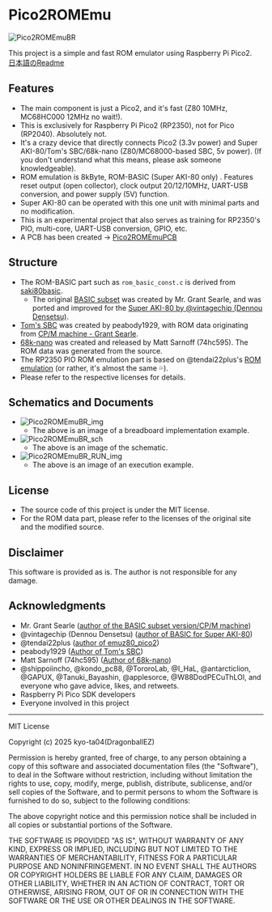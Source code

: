 # Pico2ROMEmu
![Pico2ROMEmuBR](./IMG/Pico2ROMEmuBR_title_img.jpg)
<!-- [Pico2ROMEmuBR](./IMG/Pico2ROMEmuPCB_68nano_img_2_1.jpg) -->
This project is a simple and fast ROM emulator using Raspberry Pi Pico2.  
[日本語のReadme](./README.md)
## Features
- The main component is just a Pico2, and it's fast (Z80 10MHz, MC68HC000 12MHz no wait!).
- This is exclusively for Raspberry Pi Pico2 (RP2350), not for Pico (RP2040). Absolutely not.
- It's a crazy device that directly connects Pico2 (3.3v power) and Super AKI-80/Tom's SBC/68k-nano (Z80/MC68000-based SBC, 5v power). (If you don't understand what this means, please ask someone knowledgeable).
- ROM emulation is 8kByte, ROM-BASIC (Super AKI-80 only)
. Features reset output (open collector), clock output 20/12/10MHz, UART-USB conversion, and power supply (5V) function.
- Super AKI-80 can be operated with this one unit with minimal parts and no modification.
- This is an experimental project that also serves as training for RP2350's PIO, multi-core, UART-USB conversion, GPIO, etc.
- A PCB has been created -> [Pico2ROMEmuPCB](./Pico2ROMEmuPCB/README.md)

## Structure
- The ROM-BASIC part such as `rom_basic_const.c` is derived from [saki80basic](https://vintagechips.wordpress.com/2025/04/24/saki80basic/).
  - The original [BASIC subset](http://searle.x10host.com/cpm/index.html) was created by Mr. Grant Searle, and was ported and improved for the [Super AKI-80 by @vintagechip (Dennou Densetsu)](https://vintagechips.wordpress.com/2025/04/24/saki80basic/).
- [Tom's SBC](https://oshwlab.com/peabody1929/CPM_Z80_Board_REV_B_copy-76313012f79945d3b8b9d3047368abf7) was created by peabody1929, with ROM data originating from [CP/M machine - Grant Searle](http://searle.x10host.com/cpm/index.html).
- [68k-nano](https://github.com/74hc595/68k-nano) was created and released by Matt Sarnoff (74hc595). The ROM data was generated from the source.
- The RP2350 PIO ROM emulation part is based on @tendai22plus's [ROM emulation](https://github.com/tendai22/emuz80_pico2/blob/main/doc/ROM_EMULATION.md) (or rather, it's almost the same 💦).
- Please refer to the respective licenses for details.

## Schematics and Documents
- ![Pico2ROMEmuBR_img](./IMG/Pico2ROMEmuBR_img.jpg)
  - The above is an image of a breadboard implementation example.
- ![Pico2ROMEmuBR_sch](./IMG/Pico2ROMEmuBR_sch.png)
  - The above is an image of the schematic.
- ![Pico2ROMEmuBR_RUN_img](./IMG/Pico2ROMEmuBR_RUN_img.png)
  - The above is an image of an execution example.

## License
- The source code of this project is under the MIT license.
- For the ROM data part, please refer to the licenses of the original site and the modified source.

## Disclaimer
This software is provided as is. The author is not responsible for any damage.

## Acknowledgments
- Mr. Grant Searle ([author of the BASIC subset version/CP/M machine](http://searle.x10host.com/index.html))
- @vintagechip (Dennou Densetsu) ([author of BASIC for Super AKI-80](https://vintagechips.wordpress.com/))
- @tendai22plus ([author of emuz80_pico2](https://github.com/tendai22/emuz80_pico2))
- peabody1929 ([Author of Tom's SBC](https://oshwlab.com/peabody1929/works))
- Matt Sarnoff (74hc595) ([Author of 68k-nano](https://github.com/74hc595/68k-nano))
- @shippoiincho, @kondo_pc88, @TororoLab, @I_HaL, @antarcticlion, @GAPUX, @Tanuki_Bayashin, @applesorce, @W88DodPECuThLOl, and everyone who gave advice, likes, and retweets.
- Raspberry Pi Pico SDK developers
- Everyone involved in this project

---

MIT License

Copyright (c) 2025 kyo-ta04(DragonballEZ)

Permission is hereby granted, free of charge, to any person obtaining a copy
of this software and associated documentation files (the "Software"), to deal
in the Software without restriction, including without limitation the rights
to use, copy, modify, merge, publish, distribute, sublicense, and/or sell
copies of the Software, and to permit persons to whom the Software is
furnished to do so, subject to the following conditions:

The above copyright notice and this permission notice shall be included in all
copies or substantial portions of the Software.

THE SOFTWARE IS PROVIDED "AS IS", WITHOUT WARRANTY OF ANY KIND, EXPRESS OR
IMPLIED, INCLUDING BUT NOT LIMITED TO THE WARRANTIES OF MERCHANTABILITY,
FITNESS FOR A PARTICULAR PURPOSE AND NONINFRINGEMENT. IN NO EVENT SHALL THE
AUTHORS OR COPYRIGHT HOLDERS BE LIABLE FOR ANY CLAIM, DAMAGES OR OTHER
LIABILITY, WHETHER IN AN ACTION OF CONTRACT, TORT OR OTHERWISE, ARISING FROM,
OUT OF OR IN CONNECTION WITH THE SOFTWARE OR THE USE OR OTHER DEALINGS IN THE
SOFTWARE.
